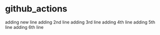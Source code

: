 # github_actions
adding new line
adding 2nd line
adding 3rd line
adding 4th line
adding 5th line
adding 6th line